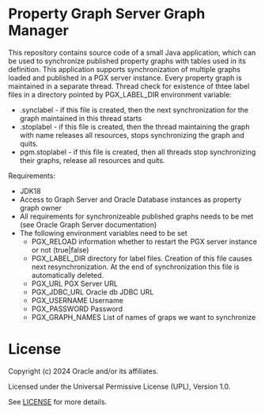 # Property Graph Server Graph Manager

This repository contains source code of a small Java application, which can be used to synchronize published property graphs with tables used in its definition.
This application supports synchronization of multiple graphs loaded and published in a PGX server instance. 
Every property graph is maintained in a separate thread. Thread check for existence of thtee label files in a directory pointed by PGX_LABEL_DIR environment variable:
* <GraphName>.synclabel - if this file is created, then the next synchronization for the graph maintained in this thread starts
* <GraphName>.stoplabel - if this file is created, then the thread maintaining the graph with <GraphName> name releases all resources, stops synchronizing the graph and quits.
* pgm.stoplabel - if this file is created, then all threads stop synchronizing their graphs, release all resources and quits.  

Requirements:
* JDK18
* Access to Graph Server and Oracle Database instances as property graph owner
* All requirements for synchronizeable published graphs needs to be met (see Oracle Graph Server documentation)
* The following environment variables need to be set
  * PGX_RELOAD           information whether to restart the PGX server instance or not (true|false)
  * PGX_LABEL_DIR        directory for label files. Creation of this file causes next resynchronization. At the end of synchronization this file is automatically deleted.
  * PGX_URL              PGX Server URL
  * PGX_JDBC_URL         Oracle db JDBC URL
  * PGX_USERNAME         Username
  * PGX_PASSWORD         Password
  * PGX_GRAPH_NAMES      List of names of graps we want to synchronize
# License

Copyright (c) 2024 Oracle and/or its affiliates.

Licensed under the Universal Permissive License (UPL), Version 1.0.

See [LICENSE](https://github.com/oracle-devrel/technology-engineering/blob/main/LICENSE) for more details.
